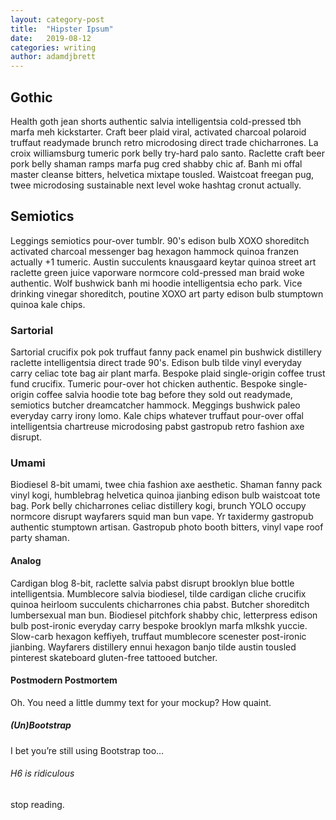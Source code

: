 ```yaml
---
layout: category-post
title:  "Hipster Ipsum"
date:   2019-08-12
categories: writing
author: adamdjbrett
---
```

## Gothic
Health goth jean shorts authentic salvia intelligentsia cold-pressed tbh marfa meh kickstarter. Craft beer plaid viral, activated charcoal polaroid truffaut readymade brunch retro microdosing direct trade chicharrones. La croix williamsburg tumeric pork belly try-hard palo santo. Raclette craft beer pork belly shaman ramps marfa pug cred shabby chic af. Banh mi offal master cleanse bitters, helvetica mixtape tousled. Waistcoat freegan pug, twee microdosing sustainable next level woke hashtag cronut actually.

## Semiotics
Leggings semiotics pour-over tumblr. 90's edison bulb XOXO shoreditch activated charcoal messenger bag hexagon hammock quinoa franzen actually +1 tumeric. Austin succulents knausgaard keytar quinoa street art raclette green juice vaporware normcore cold-pressed man braid woke authentic. Wolf bushwick banh mi hoodie intelligentsia echo park. Vice drinking vinegar shoreditch, poutine XOXO art party edison bulb stumptown quinoa kale chips.

### Sartorial
Sartorial crucifix pok pok truffaut fanny pack enamel pin bushwick distillery raclette intelligentsia direct trade 90's. Edison bulb tilde vinyl everyday carry celiac tote bag air plant marfa. Bespoke plaid single-origin coffee trust fund crucifix. Tumeric pour-over hot chicken authentic. Bespoke single-origin coffee salvia hoodie tote bag before they sold out readymade, semiotics butcher dreamcatcher hammock. Meggings bushwick paleo everyday carry irony lomo. Kale chips whatever truffaut pour-over offal intelligentsia chartreuse microdosing pabst gastropub retro fashion axe disrupt.

### Umami
Biodiesel 8-bit umami, twee chia fashion axe aesthetic. Shaman fanny pack vinyl kogi, humblebrag helvetica quinoa jianbing edison bulb waistcoat tote bag. Pork belly chicharrones celiac distillery kogi, brunch YOLO occupy normcore disrupt wayfarers squid man bun vape. Yr taxidermy gastropub authentic stumptown artisan. Gastropub photo booth bitters, vinyl vape roof party shaman.

#### Analog
Cardigan blog 8-bit, raclette salvia pabst disrupt brooklyn blue bottle intelligentsia. Mumblecore salvia biodiesel, tilde cardigan cliche crucifix quinoa heirloom succulents chicharrones chia pabst. Butcher shoreditch lumbersexual man bun. Biodiesel pitchfork shabby chic, letterpress edison bulb post-ironic everyday carry bespoke brooklyn marfa mlkshk yuccie. Slow-carb hexagon keffiyeh, truffaut mumblecore scenester post-ironic jianbing. Wayfarers distillery ennui hexagon banjo tilde austin tousled pinterest skateboard gluten-free tattooed butcher.

#### Postmodern Postmortem
Oh. You need a little dummy text for your mockup? How quaint.

##### (Un)Bootstrap
I bet you’re still using Bootstrap too…

###### H6 is ridiculous
stop reading.
